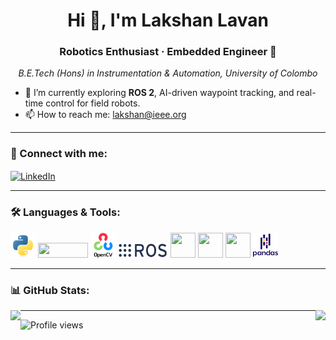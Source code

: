 <h1 align="center">Hi 👋, I'm Lakshan Lavan</h1>
<h3 align="center">Robotics Enthusiast · Embedded Engineer 🤖</h3>

<p align="center"><em>B.E.Tech (Hons) in Instrumentation & Automation, University of Colombo</em></p>

- 🌱 I’m currently exploring <strong>ROS 2</strong>, AI-driven waypoint tracking, and real-time control for field robots.
- 📫 How to reach me: <a href="mailto:lakshan@ieee.org">lakshan@ieee.org</a>

---

<h3 align="left">🔗 Connect with me:</h3>
<p align="left">
  <a href="https://www.linkedin.com/in/lakshan29" target="blank">
    <img align="center" src="https://raw.githubusercontent.com/rahuldkjain/github-profile-readme-generator/master/src/images/icons/Social/linked-in-alt.svg" alt="LinkedIn" height="30" width="40" />
  </a>
</p>

---

<h3 align="left">🛠️ Languages & Tools:</h3>
<p align="left">
  <a href="https://www.python.org" target="_blank"><img src="https://raw.githubusercontent.com/devicons/devicon/master/icons/python/python-original.svg" width="40" height="40"/></a>
  <a href="https://www.tensorflow.org" target="_blank"><img src="https://www.gstatic.com/devrel-devsite/prod/va55008f56463f12ba1a0c4ec3fdc81dac4d4d331f95ef7b209d2570e7d9e879b/tensorflow/images/lockup.svg" width="80" height="24"/></a>
  <a href="https://opencv.org" target="_blank"><img src="https://raw.githubusercontent.com/devicons/devicon/refs/heads/master/icons/opencv/opencv-original-wordmark.svg" width="40" height="40"/></a>
  <a href="https://www.ros.org" target="_blank"><img src="https://raw.githubusercontent.com/lakshanlavan/lakshanlavan/main/logos/ros_icon.png" width="80" height="24"/></a>
  <a href="https://www.arduino.cc" target="_blank"><img src="https://raw.githubusercontent.com/lakshanlavan/lakshanlavan/main/logos/arduino.svg" width="40" height="40"/></a>
  <a href="https://www.espressif.com/en/products/sdks/esp-idf" target="_blank"><img src="https://raw.githubusercontent.com/lakshanlavan/lakshanlavan/main/logos/espidf.svg" width="40" height="40"/></a>
  <a href="https://www.kicad.org" target="_blank"><img src="https://raw.githubusercontent.com/lakshanlavan/lakshanlavan/main/logos/kicad.svg" width="40" height="40"/></a>
  <a href="https://pandas.pydata.org/" target="_blank"><img src="https://raw.githubusercontent.com/devicons/devicon/refs/heads/master/icons/pandas/pandas-original-wordmark.svg" width="40" height="40"/></a>
</p>

---

<h3>📊 GitHub Stats:</h3>
<p>
  <img align="left" src="https://github-readme-stats.vercel.app/api/top-langs/?username=lakshanlavan&layout=compact&bg_color=0d1117&text_color=ffffff" />
</p>
<p>
  <img align="right" src="https://github-readme-stats.vercel.app/api?username=lakshanlavan&show_icons=true&locale=en&bg_color=0d1117&text_color=ffffff" />
</p>

---

<p align="left">
  <img src="https://komarev.com/ghpvc/?username=lakshanlavan&label=Profile%20views&color=0e75b6&style=flat" alt="Profile views" />
</p>
